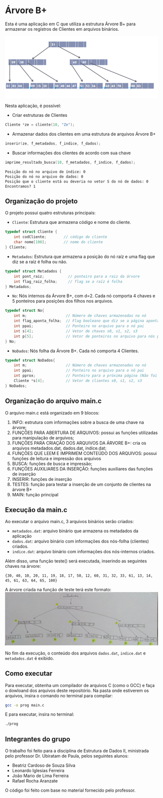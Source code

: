 # Árvore B+

Esta é uma aplicação em C que utiliza a estrutura Árvore B+ para armazenar os registros de Clientes em arquivos binários. 

![](exemplo.PNG)

Nesta aplicação, é possível:
- Criar estruturas de Clientes
```c
Cliente *ze = cliente(10, "Ze");
```
- Armazenar dados dos clientes em uma estrutura de arquivos Árvore B+
```c
inserir(ze, f_metadados, f_indice, f_dados);
```
- Buscar informações dos clientes de acordo com sua chave
```c
imprime_resultado_busca(10, f_metadados, f_indice, f_dados);
```
```
Posição do nó no arquivo de índice: 0
Posição do nó no arquivo de dados: 0
Posição que o cliente está ou deveria no vetor S do nó de dados: 0
Encontramos? 1
```

## Organização do projeto

O projeto possui quatro estruturas principais:
- ```Cliente```: Estrutura que armazena código e nome do cliente.
```c
typedef struct Cliente {
    int codCliente;        // código do cliente
    char nome[100];        // nome do cliente
} Cliente;
```
- ```Metadados```: Estrutura que armazena a posição do nó raíz e uma flag que diz se a raíz é folha ou não.
```c
typedef struct Metadados {
    int pont_raiz;           // ponteiro para a raiz da árvore
    int flag_raiz_folha;     // flag se a raíz é folha
} Metadados;
```
- ```No```: Nós internos da Árvore B+, com d=2. Cada nó comporta 4 chaves e 5 ponteiros para posições dos filhos nos arquivos.
```c
typedef struct No{
    int m;                  // Número de chaves armazenadas no nó
    int flag_aponta_folha;  // Flag booleano que diz se a página aponta para a folha
    int ppai;               // Ponteiro no arquivo para o nó pai
    int s[4];               // Vetor de chaves s0, s1, s2, s3
    int p[5];               // Vetor de ponteiros no arquivo para nós p0, p1, p2, p3, p4
} No;
```
- ```NoDados```: Nós folha da Árvore B+. Cada nó comporta 4 Clientes.
```c
typedef struct NoDados{
    int m;                  // Número de chaves armazenadas no nó
    int ppai;               // Ponteiro no arquivo para o nó pai
    int pprox;              // Ponteiro para a próxima página (Não foi utilizada)
    Cliente *s[4];          // Vetor de clientes s0, s1, s2, s3
} NoDados;
```

## Organização do arquivo main.c

O arquivo main.c está organizado em 9 blocos:
1. INFO: estrutura com informações sobre a busca de uma chave na árvore;
2. FUNÇÕES PARA ABERTURA DE ARQUIVOS: possui as funções utilizadas para manipulação de arquivos;
3. FUNÇÕES PARA CRIAÇÃO DOS ARQUIVOS DA ÁRVORE B+: cria os arquivos metadados.dat, dados.dat, indice.dat;
4. FUNÇÕES QUE LEEM E IMPRIMEM CONTEÚDO DOS ARQUIVOS: possui funções de leitura e impressão dos arquivos
5. BUSCA: funções de busca e impressão;
6. FUNÇÕES AUXILIARES DA INSERÇÃO: funções auxiliares das funções de inserção
7. INSERIR: funções de inserção
8. TESTES: função para testar a inserção de um conjunto de clientes na árvore B+
9. MAIN: função principal

## Execução da main.c

Ao executar o arquivo main.c, 3 arquivos binários serão criados: 
- ```metadados.dat```: arquivo binário que armazena os metadados da aplicação
- ```dados.dat```: arquivo binário com informações dos nós-folha (clientes) criados.
- ```indice.dat```: arquivo binário com informações dos nós-internos criados.

Além disso, uma função teste() será executada, inserindo as seguintes chaves na árvore:
```
{30, 40, 10, 20, 11, 19, 18, 17, 50, 12, 60, 31, 32, 33, 61, 13, 14, 45, 61, 63, 64, 65, 100}
```

A árvore criada na função de teste terá este formato:
![](teste.jpg)

No fim da execução, o conteúdo dos arquivos ```dados.dat```, ```indice.dat``` e ```metadados.dat``` é exibido.

## Como executar

Para executar, obtenha um compilador de arquivos C (como o GCC) e faça o dowloand dos arquivos deste repositório. Na pasta onde estiverem os arquivos, insira o comando no terminal para compilar:
```bash
gcc -o prog main.c
```

E para executar, insira no terminal:
```bash
./prog
```

## Integrantes do grupo

O trabalho foi feito para a disciplina de Estrutura de Dados II, ministrada pelo professor Dr. Ubiratam de Paula, pelos seguintes alunos:
- Beatriz Cardoso de Souza Silva
- Leonardo Iglesias Ferreira
- João Mario de Lima Ferreira
- Rafael Rocha Aranzate

O código foi feito com base no material fornecido pelo professor.
